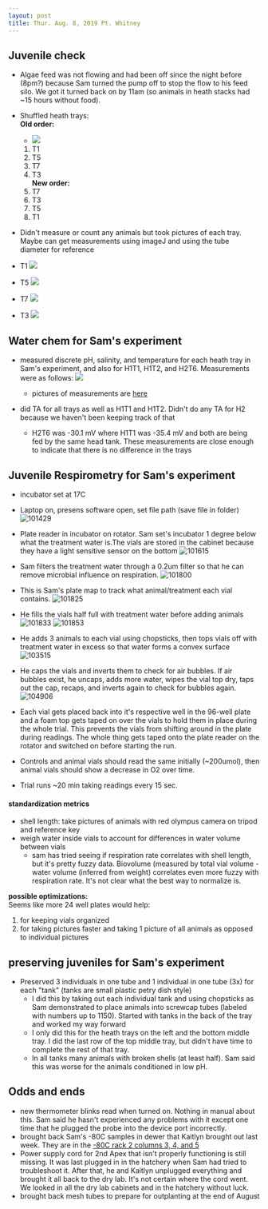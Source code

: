 ```yaml
---
layout: post
title: Thur. Aug. 8, 2019 Pt. Whitney 
---
```


## Juvenile check

- Algae feed was not flowing and had been off since the night before (8pm?) because Sam turned the pump off to stop the flow to his feed silo. We got it turned back on by 11am (so animals in heath stacks had ~15 hours without food). 

- Shuffled heath trays:  
	**Old order:**
	- ![](https://drive.google.com/uc?export=view&id=1EFCp22iRYQ62RJMKIyOpHVCuApsazhSi) 
	1. T1
	2. T5
	3. T7
	4. T3  
**New order:**
	1. T7
	2. T3
	3. T5
	4. T1

- Didn't measure or count any animals but took pictures of each tray. Maybe can get measurements using imageJ and using the tube diameter for reference
- T1 ![](https://drive.google.com/uc?export=view&id=1KY7g8DfgnRKYfnBUWVUeTxloACmAZXAP)
- T5 ![](https://drive.google.com/uc?export=view&id=1apWqhN89_kYHVoH0yxdCKcaQW-HWsXU7)
- T7 ![](https://drive.google.com/uc?export=view&id=1LLS9kqcZ-iTd22SbW64Doidzuw4mO3qr)
- T3 ![](https://drive.google.com/uc?export=view&id=1DeORv58MdPD8Pw4bs88kJkKVvyDQjx7Z)

## Water chem for Sam's experiment
- measured discrete pH, salinity, and temperature for each heath tray in Sam's experiment, and also for H1T1, H1T2, and H2T6. Measurements were as follows:
![](https://drive.google.com/uc?export=view&id=1AL9m1Zxst8_uogUwvemP8O4_dvRGGJua)

	- pictures of measurements are [here](https://drive.google.com/open?id=1eZ0AO7W4mvwLfp1mdfIXhJ0ZN2dfm2tb)

- did TA for all trays as well as H1T1 and H1T2. Didn't do any TA for H2 because we haven't been keeping track of that
	- H2T6 was -30.1 mV where H1T1 was -35.4 mV and both are being fed by the same head tank. These measurements are close enough to indicate that there is no difference in the trays

## Juvenile Respirometry for Sam's experiment
- incubator set at 17C
- Laptop on, presens software open, set file path (save file in folder)
![101429](https://drive.google.com/uc?export=view&id=1Kq6NCBl0ygmmNZZqalcj30jrYtmxykJJ)
- Plate reader in incubator on rotator. Sam set's incubator 1 degree below what the treatment water is.The vials are stored in the cabinet because they have a light sensitive sensor on the bottom
![101615](https://drive.google.com/uc?export=view&id=1BGcvmNcgj8QEsQhvSQBF17MObb0GUP-o)
- Sam filters the treatment water through a 0.2um filter so that he can remove microbial influence on respiration. 
![101800](https://drive.google.com/uc?export=view&id=1cSEbRldDtWE8Dz_SLBa1hvO_6Gf3_vxv)
- This is Sam's plate map to track what animal/treatment each vial contains. 
![101825](https://drive.google.com/uc?export=view&id=1Pt8T2GIZx7nW1tEHY80xcvbBOYpqTA3F)
- He fills the vials half full with treatment water before adding animals
![101833](https://drive.google.com/uc?export=view&id=1GsD6nZAZ8iblZ6HbUprsaVQyZ08kPrTN)
![101853](https://drive.google.com/uc?export=view&id=1nvnewODwHaklyln_ztRWmuqIOgmOD_ui)
- He adds 3 animals to each vial using chopsticks, then tops vials off with treatment water in excess so that water forms a convex surface
![103515](https://drive.google.com/uc?export=view&id=1Vy8rDrUEo_YxFoGGcVLvI_VA20MUZ5fs)
- He caps the vials and inverts them to check for air bubbles. If air bubbles exist, he uncaps, adds more water, wipes the vial top dry, taps out the cap, recaps, and inverts again to check for bubbles again.
![104906](https://drive.google.com/uc?export=view&id=1wkBtyLilKXBL-5-uzwui1nBFy1NaJ7ds)
- Each vial gets placed back into it's respective well in the 96-well plate and a foam top gets taped on over the vials to hold them in place during the whole trial. This prevents the vials from shifting around in the plate during readings. The whole thing gets taped onto the plate reader on the rotator and switched on before starting the run.

- Controls and animal vials should read the same initially (~200umol), then animal vials should show a decrease in O2 over time. 

- Trial runs ~20 min taking readings every 15 sec.

#### standardization metrics
- shell length: take pictures of animals with red olympus camera on tripod and reference key
- weigh water inside vials to account for differences in water volume between vials
	- sam has tried seeing if respiration rate correlates with shell length, but it's pretty fuzzy data. Biovolume (measured by total vial volume - water volume (inferred from weight) correlates even more fuzzy with respiration rate. It's not clear what the best way to normalize is. 

**possible optimizations:**  
Seems like more 24 well plates would help:  

1. for keeping vials organized
2. for taking pictures faster and taking 1 picture of all animals as opposed to individual pictures 

## preserving juveniles for Sam's experiment
- Preserved 3 individuals in one tube and 1 individual in one tube (3x) for each "tank" (tanks are small plastic petry dish style)
	- I did this by taking out each individual tank and using chopsticks as Sam demonstrated to place animals into screwcap tubes (labeled with numbers up to 1150). Started with tanks in the back of the tray and worked my way forward
	- I only did this for the heath trays on the left and the bottom middle tray. I did the last row of the top middle tray, but didn't have time to complete the rest of that tray.  
	- In all tanks many animals with broken shells (at least half). Sam said this was worse for the animals conditioned in low pH. 

## Odds and ends

- new thermometer blinks read when turned on. Nothing in manual about this. Sam said he hasn't experienced any problems with it except one time that he plugged the probe into the device port incorrectly. 
- brought back Sam's -80C samples in dewer that Kaitlyn brought out last week. They are in the [-80C rack 2 columns 3, 4, and 5](https://docs.google.com/spreadsheets/d/1Qsvz3QTURlPF_hX05BQxjom3484WuMfqQ1ILl9LEljU/edit#gid=2006985773)
- Power supply cord for 2nd Apex that isn't properly functioning is still missing. It was last plugged in in the hatchery when Sam had tried to troubleshoot it. After that, he and Kaitlyn unplugged everything and brought it all back to the dry lab. It's not certain where the cord went. We looked in all the dry lab cabinets and in the hatchery without luck. 
-  brought back mesh tubes to prepare for outplanting at the end of August